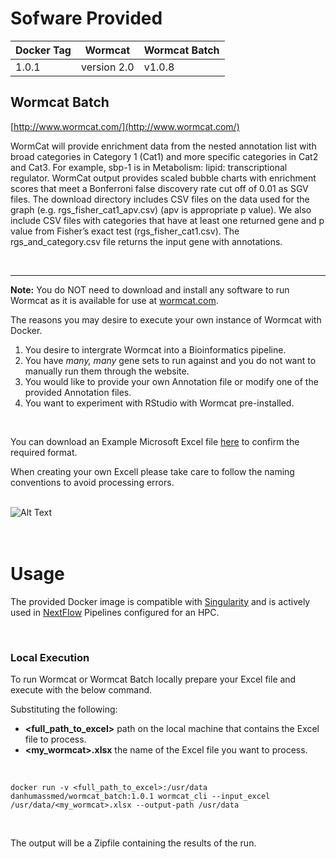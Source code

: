 # Sofware Provided

| Docker Tag | Wormcat     | Wormcat Batch|
|------------|-------------|--------------|
| 1.0.1      | version 2.0 | v1.0.8       |

## Wormcat Batch


[http://www.wormcat.com/](http://www.wormcat.com/)


WormCat will provide enrichment data from the nested annotation list with broad categories in Category 1 (Cat1) and more specific categories in Cat2 and Cat3. For example, sbp-1 is in Metabolism: lipid: transcriptional regulator. WormCat output provides scaled bubble charts with enrichment scores that meet a Bonferroni false discovery rate cut off of 0.01 as SGV files. The download directory includes CSV files on the data used for the graph (e.g. rgs_fisher_cat1_apv.csv) (apv is appropriate p value). We also include CSV files with categories that have at least one returned gene and p value from Fisher’s exact test (rgs_fisher_cat1.csv). The rgs_and_category.csv file returns the input gene with annotations.

<br>

---

**Note:** You do NOT need to download and install any software to run Wormcat as it is available for use at [wormcat.com](http://wormcat.com). 

The reasons you may desire to execute your own instance of Wormcat with Docker.

1. You desire to intergrate Wormcat into a Bioinformatics pipeline.
2. You have *many, many* gene sets to run against and you do not want to manually run them through the website.
3. You would like to provide your own Annotation file or modify one of the provided Annotation files.
4. You want to experiment with RStudio with Wormcat pre-installed.

<br>

You can download an Example Microsoft Excel file [here](http://www.wormcat.com/static/download/Murphy_TS.xlsx) to confirm the required format. 

When creating your own Excell please take care to follow the naming conventions to avoid processing errors.

<br>

<img src="https://www.umassmed.edu/contentassets/4edf0cb3ed5245c2883e9bd514462c72/wormcat-graphic-for-web-768x436.jpg" alt="Alt Text">

<br>
<br>

<br>

# Usage

The provided Docker image is compatible with [Singularity](https://sylabs.io/docs/) and is actively used in [NextFlow](https://www.nextflow.io/) Pipelines configured for an HPC.

<br>

### Local Execution

To run Wormcat or Wormcat Batch locally prepare your Excel file and execute with the below command.

Substituting the following:
* __<full_path_to_excel>__ path on the local machine that contains the Excel file to process.
* __<my_wormcat>.xlsx__ the name of the Excel file you want to process.

<br>

```
docker run -v <full_path_to_excel>:/usr/data danhumassmed/wormcat_batch:1.0.1 wormcat_cli --input_excel /usr/data/<my_wormcat>.xlsx --output-path /usr/data
```

<br>

The output will be a Zipfile containing the results of the run.